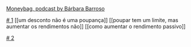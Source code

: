 [Moneybag, podcast by Bárbara Barroso](https://open.spotify.com/show/7sA5K4l66tkUaUJ8WmpvyJ?si=3b7b471ede284f77)


[# 1](https://open.spotify.com/episode/2y2VtLUKKs2kPIzEgdeY52?si=87607c3d2aa54ad2)
[[um desconto não é uma poupança]]
[[poupar tem um limite, mas aumentar os rendimentos não]]
[[como aumentar o rendimento passivo]]

[# 2](https://open.spotify.com/episode/6xjN6SEhBPrtILR5xSlDie?si=d8f4e93695094e27)

